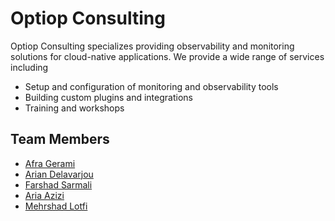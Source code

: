 # Optiop Consulting

Optiop Consulting specializes providing observability and monitoring solutions
for cloud-native applications. We provide a wide range of services including
- Setup and configuration of monitoring and observability tools
- Building custom plugins and integrations
- Training and workshops

## Team Members
- [Afra Gerami](#)
- [Arian Delavarjou](#)
- [Farshad Sarmali](#)
- [Aria Azizi](#)
- [Mehrshad Lotfi](#)
